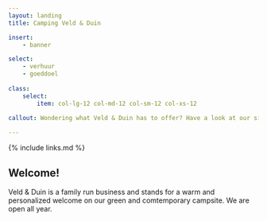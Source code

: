 ```yaml
---
layout: landing
title: Camping Veld & Duin

insert:
    - banner

select:
    - verhuur
    - goeddoel
    
class:
    select:
        item: col-lg-12 col-md-12 col-sm-12 col-xs-12
        
callout: Wondering what Veld & Duin has to offer? Have a look at our site and find out. We’d love to see you soon!

---
```

{% include links.md %}

## Welcome!

Veld & Duin is a family run business and stands for a warm and personalized welcome on our green and comtemporary campsite.
We are open all year.
